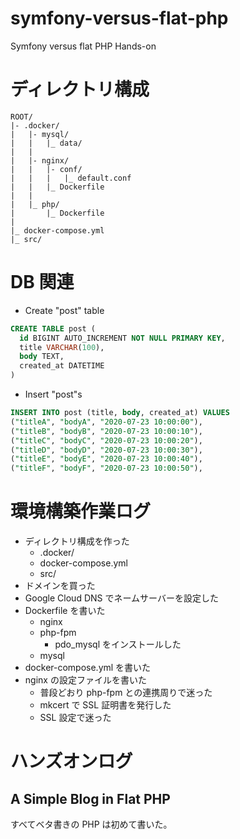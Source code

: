 # symfony-versus-flat-php

Symfony versus flat PHP Hands-on

# ディレクトリ構成

```
ROOT/
|- .docker/
|   |- mysql/
|   |   |_ data/
|   |
|   |- nginx/
|   |   |- conf/
|   |   |   |_ default.conf
|   |   |_ Dockerfile
|   |
|   |_ php/
|       |_ Dockerfile
|
|_ docker-compose.yml
|_ src/
```

# DB 関連

- Create "post" table

```sql
CREATE TABLE post (
  id BIGINT AUTO_INCREMENT NOT NULL PRIMARY KEY,
  title VARCHAR(100),
  body TEXT,
  created_at DATETIME
)
```

- Insert "post"s

```sql
INSERT INTO post (title, body, created_at) VALUES
("titleA", "bodyA", "2020-07-23 10:00:00"),
("titleB", "bodyB", "2020-07-23 10:00:10"),
("titleC", "bodyC", "2020-07-23 10:00:20"),
("titleD", "bodyD", "2020-07-23 10:00:30"),
("titleE", "bodyE", "2020-07-23 10:00:40"),
("titleF", "bodyF", "2020-07-23 10:00:50"),
```

# 環境構築作業ログ

- ディレクトリ構成を作った
  - .docker/
  - docker-compose.yml
  - src/
- ドメインを買った
- Google Cloud DNS でネームサーバーを設定した
- Dockerfile を書いた
  - nginx
  - php-fpm
    - pdo_mysql をインストールした
  - mysql
- docker-compose.yml を書いた
- nginx の設定ファイルを書いた
  - 普段どおり php-fpm との連携周りで迷った
  - mkcert で SSL 証明書を発行した
  - SSL 設定で迷った

# ハンズオンログ

## A Simple Blog in Flat PHP

すべてベタ書きの PHP は初めて書いた。
